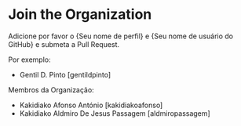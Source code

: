 # Join the Organization

Adicione por favor o {Seu nome de perfil} e {Seu nome de usuário do GitHub} e submeta a Pull Request.

Por exemplo:

- Gentil D. Pinto [gentildpinto]

Membros da Organização:

- Kakidiako Afonso António [kakidiakoafonso]
- Kakidiako Aldmiro De Jesus Passagem [aldmiropassagem]

